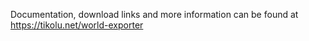 Documentation, download links and more information can be found at https://tikolu.net/world-exporter
